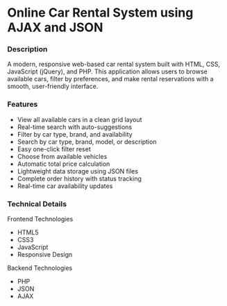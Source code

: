 <h1>Online Car Rental System using AJAX and JSON</h1>

<h3>Description</h3>
 A modern, responsive web-based car rental system built with HTML, CSS, JavaScript (jQuery), and PHP. This application allows users to browse available cars, filter by preferences, and make rental reservations with a smooth, user-friendly interface.

<h3>Features</h3>

- View all available cars in a clean grid layout
- Real-time search with auto-suggestions
- Filter by car type, brand, and availability
- Search by car type, brand, model, or description
- Easy one-click filter reset
- Choose from available vehicles
- Automatic total price calculation
- Lightweight data storage using JSON files
- Complete order history with status tracking
- Real-time car availability updates

<h3>Technical Details</h3>

Frontend Technologies
- HTML5
- CSS3
- JavaScript 
- Responsive Design

Backend Technologies
- PHP
- JSON
- AJAX
